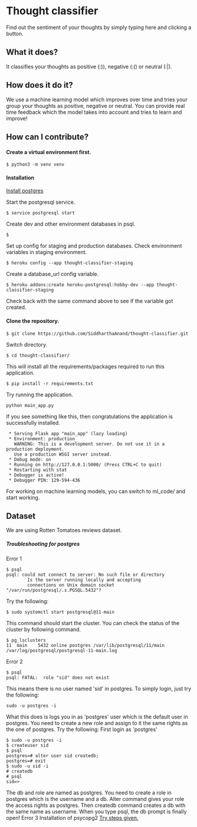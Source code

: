 # Thought classifier
Find out the sentiment of your thoughts by simply typing here and clicking
a button.

## What it does?
It classifies your thoughts as positive (:)), negative (:() or neutral (:|).

## How does it do it?
We use a machine learning model which improves over time and tries
your group your thoughts as positive,  negative or neutral. You
can provide real time feedback which the model takes into account
and tries to learn and improve!

## How can I contribute?

#### Create a virtual environment first.
```
$ python3 -m venv venv
```
#### Installation
[Install postgres](https://www.postgresql.org/download/linux/ubuntu/)

Start the postgresql service.
```
$ service postgresql start
```
Create dev and other environment databases in psql.
```
$
```
Set up config for staging and production databases.
Check environment variables in staging environment.
```
$ heroku config --app thought-classifier-staging
```
Create a database_url config variable.
```
$ heroku addons:create heroku-postgresql:hobby-dev --app thought-classifier-staging
```
Check back with the same command above to see if the variable got created.

#### Clone the repository.
```
$ git clone https://github.com/SiddharthaAnand/thought-classifier.git
```
Switch directory.
```
$ cd thought-classifier/
```
This will install all the requirements/packages required to run this application.
```
$ pip install -r requirements.txt
```
Try running the application.
```
python main_app.py
```
If you see something like this, then congratulations the application is successfully
installed.
```
 * Serving Flask app "main_app" (lazy loading)
 * Environment: production
   WARNING: This is a development server. Do not use it in a production deployment.
   Use a production WSGI server instead.
 * Debug mode: on
 * Running on http://127.0.0.1:5000/ (Press CTRL+C to quit)
 * Restarting with stat
 * Debugger is active!
 * Debugger PIN: 129-594-436
```
For working on machine learning models, you can switch to ml_code/ and start working.

## Dataset
We are using Rotten Tomatoes reviews dataset.

##### Troubleshooting for postgres
Error 1
```
$ psql
psql: could not connect to server: No such file or directory
        Is the server running locally and accepting
        connections on Unix domain socket "/var/run/postgresql/.s.PGSQL.5432"?
```

Try the following:
```
$ sudo systemctl start postgresql@11-main
```
This command should start the cluster.
You can check the status of the cluster by following command.
```
$ pg_lsclusters
11  main    5432 online postgres /var/lib/postgresql/11/main /var/log/postgresql/postgresql-11-main.log
```
Error 2
```
$ psql
psql: FATAL:  role "sid" does not exist
```
This means there is no user named 'sid' in postgres.
To simply login, just try the following:
```
sudo -u postgres -i
```
What this does is logs you in as 'postgres' user which is the default
user in postgres.
You need to create a new role and assign to it the same rights as the
one of postgres.
Try the following:
First login as 'postgres'
```
$ sudo -u postgres -i
$ createuser sid
$ psql
postgres=# alter user sid createdb;
postgres=# exit
$ sudo -u sid -i
# createdb
# psql
sid=>
```
The db and role are named as postgres. You need to create a role in postgres
which is the username and a db. Alter command gives your role the access
rights as postgres. Then createdb command creates a db with the same name
as username. When you type psql, the db prompt is finally open!
Error 3
Installation of psycopg2
[Try steps given.](https://www.psycopg.org/docs/install.html)